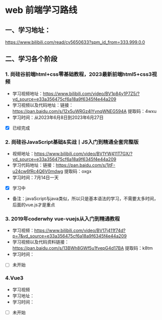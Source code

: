 # web 前端学习路线

## 一、学习地址：

https://www.bilibili.com/read/cv5650633?spm_id_from=333.999.0.0

## 二、学习各个阶段

### 1. 尚硅谷前端html+css零基础教程，2023最新前端html5+css3视频

- 学习视频地址：https://www.bilibili.com/video/BV1p84y1P7Z5/?vd_source=e33a356475cf6a18a9f6345f4e44a209
- 学习视频以及代码地址：链接：https://pan.baidu.com/s/12x5uWRGz4lYvnqWNEG594A 提取码：4wxu
- 学习时间：从2023年6月8日到2023年6月27日
- [x] 已经完成

### 2. 尚硅谷JavaScript基础&实战丨JS入门到精通全套完整版
- 视频地址：https://www.bilibili.com/video/BV1YW411T7GX/?vd_source=e33a356475cf6a18a9f6345f4e44a209
- 学习代码地址：链接：https://pan.baidu.com/s/1jtF-u24cw6fRc4Q6V0mdwg 提取码：oxgx 
- 学习时间：7月14日一天
- [x] 学习中
- 备注：javaScript与java类似，所以只是基本语法的学习，不需要太多时间，后面的vue.js才是重点

### 3. 2019年coderwhy vue-vuejs从入门到精通教程
- 学习视频：https://www.bilibili.com/video/BV17j411f74d?p=7&vd_source=e33a356475cf6a18a9f6345f4e44a209
- 学习视频以及代码资料链接：https://pan.baidu.com/s/13BWh8GWf5u1fvepG4d17BA  提取码：k8tm
- 学习时间：
- [ ] 未开始 

### 4.Vue3 
- 学习视频 
- 学习地址：
- 学习时间：
- [ ] 未开始 

